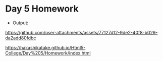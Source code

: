 # Day 5 Homework

- Output:

https://github.com/user-attachments/assets/77127d12-9de2-40f8-b029-da2add80fdbc


https://hakashikatake.github.io/Html5-College/Day%205/Homework/index.html
